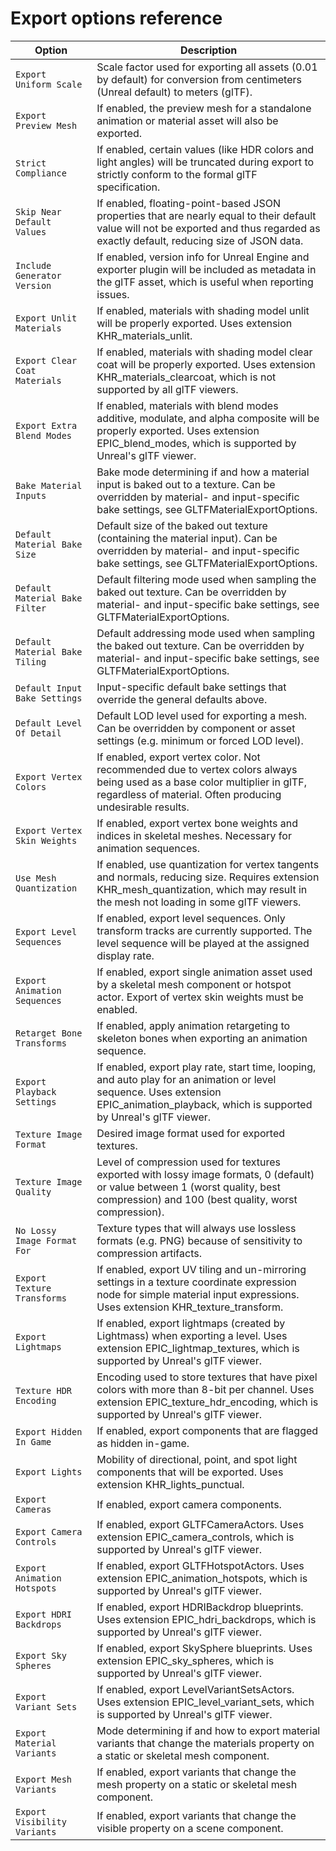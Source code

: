 # Export options reference

Option                         | Description
-------------------------------| ----------------------------------------------------------------------------------------------------------------------------
`Export Uniform Scale`         | Scale factor used for exporting all assets (0.01 by default) for conversion from centimeters (Unreal default) to meters (glTF).
`Export Preview Mesh`          | If enabled, the preview mesh for a standalone animation or material asset will also be exported.
`Strict Compliance`            | If enabled, certain values (like HDR colors and light angles) will be truncated during export to strictly conform to the formal glTF specification.
`Skip Near Default Values`     | If enabled, floating-point-based JSON properties that are nearly equal to their default value will not be exported and thus regarded as exactly default, reducing size of JSON data.
`Include Generator Version`    | If enabled, version info for Unreal Engine and exporter plugin will be included as metadata in the glTF asset, which is useful when reporting issues.
`Export Unlit Materials`       | If enabled, materials with shading model unlit will be properly exported. Uses extension KHR_materials_unlit.
`Export Clear Coat Materials`  | If enabled, materials with shading model clear coat will be properly exported. Uses extension KHR_materials_clearcoat, which is not supported by all glTF viewers.
`Export Extra Blend Modes`     | If enabled, materials with blend modes additive, modulate, and alpha composite will be properly exported. Uses extension EPIC_blend_modes, which is supported by Unreal's glTF viewer.
`Bake Material Inputs`         | Bake mode determining if and how a material input is baked out to a texture. Can be overridden by material- and input-specific bake settings, see GLTFMaterialExportOptions.
`Default Material Bake Size`   | Default size of the baked out texture (containing the material input). Can be overridden by material- and input-specific bake settings, see GLTFMaterialExportOptions.
`Default Material Bake Filter` | Default filtering mode used when sampling the baked out texture. Can be overridden by material- and input-specific bake settings, see GLTFMaterialExportOptions.
`Default Material Bake Tiling` | Default addressing mode used when sampling the baked out texture. Can be overridden by material- and input-specific bake settings, see GLTFMaterialExportOptions.
`Default Input Bake Settings`  | Input-specific default bake settings that override the general defaults above.
`Default Level Of Detail`      | Default LOD level used for exporting a mesh. Can be overridden by component or asset settings (e.g. minimum or forced LOD level).
`Export Vertex Colors`         | If enabled, export vertex color. Not recommended due to vertex colors always being used as a base color multiplier in glTF, regardless of material. Often producing undesirable results.
`Export Vertex Skin Weights`   | If enabled, export vertex bone weights and indices in skeletal meshes. Necessary for animation sequences.
`Use Mesh Quantization`        | If enabled, use quantization for vertex tangents and normals, reducing size. Requires extension KHR_mesh_quantization, which may result in the mesh not loading in some glTF viewers.
`Export Level Sequences`       | If enabled, export level sequences. Only transform tracks are currently supported. The level sequence will be played at the assigned display rate.
`Export Animation Sequences`   | If enabled, export single animation asset used by a skeletal mesh component or hotspot actor. Export of vertex skin weights must be enabled.
`Retarget Bone Transforms`     | If enabled, apply animation retargeting to skeleton bones when exporting an animation sequence.
`Export Playback Settings`     | If enabled, export play rate, start time, looping, and auto play for an animation or level sequence. Uses extension EPIC_animation_playback, which is supported by Unreal's glTF viewer.
`Texture Image Format`         | Desired image format used for exported textures.
`Texture Image Quality`        | Level of compression used for textures exported with lossy image formats, 0 (default) or value between 1 (worst quality, best compression) and 100 (best quality, worst compression).
`No Lossy Image Format For`    | Texture types that will always use lossless formats (e.g. PNG) because of sensitivity to compression artifacts.
`Export Texture Transforms`    | If enabled, export UV tiling and un-mirroring settings in a texture coordinate expression node for simple material input expressions. Uses extension KHR_texture_transform.
`Export Lightmaps`             | If enabled, export lightmaps (created by Lightmass) when exporting a level. Uses extension EPIC_lightmap_textures, which is supported by Unreal's glTF viewer.
`Texture HDR Encoding`         | Encoding used to store textures that have pixel colors with more than 8-bit per channel. Uses extension EPIC_texture_hdr_encoding, which is supported by Unreal's glTF viewer.
`Export Hidden In Game`        | If enabled, export components that are flagged as hidden in-game.
`Export Lights`                | Mobility of directional, point, and spot light components that will be exported. Uses extension KHR_lights_punctual.
`Export Cameras`               | If enabled, export camera components.
`Export Camera Controls`       | If enabled, export GLTFCameraActors. Uses extension EPIC_camera_controls, which is supported by Unreal's glTF viewer.
`Export Animation Hotspots`    | If enabled, export GLTFHotspotActors. Uses extension EPIC_animation_hotspots, which is supported by Unreal's glTF viewer.
`Export HDRI Backdrops`        | If enabled, export HDRIBackdrop blueprints. Uses extension EPIC_hdri_backdrops, which is supported by Unreal's glTF viewer.
`Export Sky Spheres`           | If enabled, export SkySphere blueprints. Uses extension EPIC_sky_spheres, which is supported by Unreal's glTF viewer.
`Export Variant Sets`          | If enabled, export LevelVariantSetsActors. Uses extension EPIC_level_variant_sets, which is supported by Unreal's glTF viewer.
`Export Material Variants`      | Mode determining if and how to export material variants that change the materials property on a static or skeletal mesh component.
`Export Mesh Variants`         | If enabled, export variants that change the mesh property on a static or skeletal mesh component.
`Export Visibility Variants`   | If enabled, export variants that change the visible property on a scene component.
